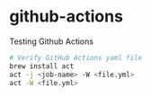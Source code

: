 # github-actions
Testing Github Actions

``` bash
# Verify GitHub Actions yaml file
brew install act
act -j <job-name> -W <file.yml>
act -W <file.yml>
```